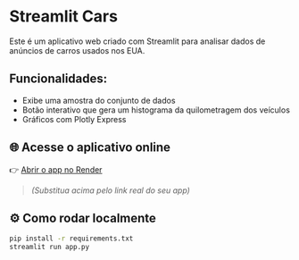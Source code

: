 # Streamlit Cars

Este é um aplicativo web criado com Streamlit para analisar dados de anúncios de carros usados nos EUA.

## Funcionalidades:
- Exibe uma amostra do conjunto de dados
- Botão interativo que gera um histograma da quilometragem dos veículos
- Gráficos com Plotly Express

## 🌐 Acesse o aplicativo online

👉 [Abrir o app no Render](https://SEU-LINK.render.com)

> *(Substitua acima pelo link real do seu app)*

## ⚙️ Como rodar localmente

```bash
pip install -r requirements.txt
streamlit run app.py
